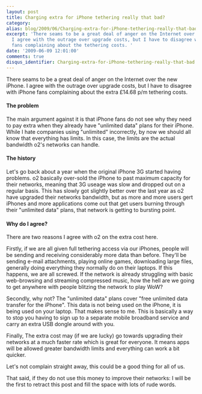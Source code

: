 ```yaml
---
layout: post
title: Charging extra for iPhone tethering really that bad?
category: 
alias: blog/2009/06/Charging-extra-for-iPhone-tethering-really-that-bad
excerpt: 'There seams to be a great deal of anger on the Internet over the new iPhone.
  I agree with the outrage over upgrade costs, but I have to disagree with iPhone
  fans complaining about the tethering costs. '
date: '2009-06-09 12:01:00'
comments: true
disqus_identifier: Charging-extra-for-iPhone-tethering-really-that-bad
---
```


There seams to be a great deal of anger on the Internet over the new iPhone. I agree with the outrage over upgrade costs, but I have to disagree with iPhone fans complaining about the extra £14.68 p/m tethering costs.

#### The problem

The main argument against it is that iPhone fans do not see why they need to pay extra when they already have "unlimited data" plans for their iPhone. While I hate companies using "unlimited" incorrectly, by now we should all know that everything has limits. In this case, the limits are the actual bandwidth o2's networks can handle.

#### The history

Let's go back about a year when the original iPhone 3G started having problems. o2 basically over-sold the iPhone to past maximum capacity for their networks, meaning that 3G useage was slow and dropped out on a regular basis. This has slowly got slightly better over the last year as o2 have upgraded their networks bandwidth, but as more and more users gert iPhones and more applications come out that get users burning through their "unlimited data" plans, that network is getting to bursting point.

#### Why do I agree?

There are two reasons I agree with o2 on the extra cost here.

Firstly, if we are all given full tethering access via our iPhones, people will be sending and receiving considerably more data than before. They'll be sending e-mail attachments, playing online games, downloading large files, generally doing everything they normally do on their laptops. If this happens, we are all screwed. If the network is already struggling with basic web-browsing and streaming compressed music, how the hell are we going to get anywhere with people blitzing the network to play WoW?

Secondly, why not? The "unlimited data" plans cover "free unlimited data transfer for the iPhone". This data is not being used on the iPhone, it is being used on your laptop. That makes sense to me. This is basically a way to stop you having to sign up to a separate mobile broadband service and carry an extra USB dongle around with you.

Finally, The extra cost may (if we are lucky) go towards upgrading their networks at a much faster rate which is great for everyone. It means apps will be allowed greater bandwidth limits and everything can work a bit quicker.

Let's not complain straight away, this could be a good thing for all of us.

That said, if they do not use this money to improve their networks: I will be the first to retract this post and fill the space with lots of rude words.

